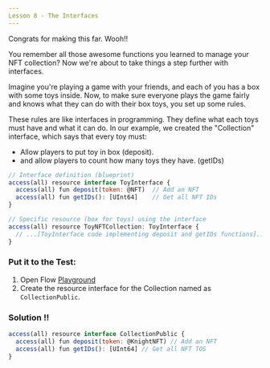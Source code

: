 ```yaml
---
Lesson 8 - The Interfaces
---
```


Congrats for making this far. Wooh!!

You remember all those awesome functions you learned to manage your NFT collection? Now we're about to take things a step further with interfaces.

Imagine you're playing a game with your friends, and each of you has a box with some toys inside. Now, to make sure everyone plays the game fairly and knows what they can do with their box toys, you set up some rules.

These rules are like interfaces in programming. They define what each toys must have and what it can do. In our example, we created the "Collection" interface, which says that every toy must:

- Allow players to put toy in box (deposit).
- and allow players to count how many toys they have. (getIDs)

```jsx
// Interface definition (blueprint)
access(all) resource interface ToyInterface {
  access(all) fun deposit(token: @NFT)  // Add an NFT
  access(all) fun getIDs(): [UInt64]    // Get all NFT IDs
}

// Specific resource (box for toys) using the interface
access(all) resource ToyNFTCollection: ToyInterface {
  // ...[ToyInterface code implementing deposit and getIDs functions]...
}

```

### **Put it to the Test:**

1. Open Flow [Playground](https://play.flow.com/)
2. Create the resource interface for the Collection named as `CollectionPublic`.

### Solution !!

```jsx
access(all) resource interface CollectionPublic {
  access(all) fun deposit(token: @KnightNFT) // Add an NFT
  access(all) fun getIDs(): [UInt64] // Get all NFT TOS
}
```
